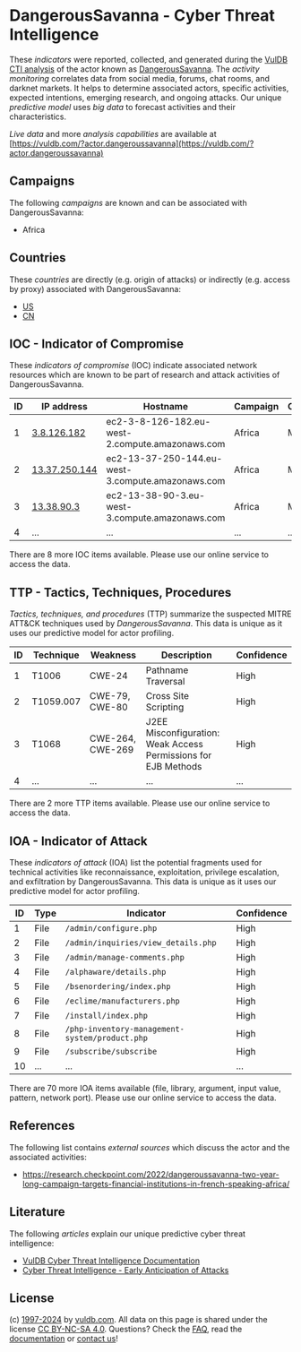 # DangerousSavanna - Cyber Threat Intelligence

These _indicators_ were reported, collected, and generated during the [VulDB CTI analysis](https://vuldb.com/?kb.cti) of the actor known as [DangerousSavanna](https://vuldb.com/?actor.dangeroussavanna). The _activity monitoring_ correlates data from social media, forums, chat rooms, and darknet markets. It helps to determine associated actors, specific activities, expected intentions, emerging research, and ongoing attacks. Our unique _predictive model_ uses _big data_ to forecast activities and their characteristics.

_Live data_ and more _analysis capabilities_ are available at [https://vuldb.com/?actor.dangeroussavanna](https://vuldb.com/?actor.dangeroussavanna)

## Campaigns

The following _campaigns_ are known and can be associated with DangerousSavanna:

* Africa

## Countries

These _countries_ are directly (e.g. origin of attacks) or indirectly (e.g. access by proxy) associated with DangerousSavanna:

* [US](https://vuldb.com/?country.us)
* [CN](https://vuldb.com/?country.cn)

## IOC - Indicator of Compromise

These _indicators of compromise_ (IOC) indicate associated network resources which are known to be part of research and attack activities of DangerousSavanna.

ID | IP address | Hostname | Campaign | Confidence
-- | ---------- | -------- | -------- | ----------
1 | [3.8.126.182](https://vuldb.com/?ip.3.8.126.182) | ec2-3-8-126-182.eu-west-2.compute.amazonaws.com | Africa | Medium
2 | [13.37.250.144](https://vuldb.com/?ip.13.37.250.144) | ec2-13-37-250-144.eu-west-3.compute.amazonaws.com | Africa | Medium
3 | [13.38.90.3](https://vuldb.com/?ip.13.38.90.3) | ec2-13-38-90-3.eu-west-3.compute.amazonaws.com | Africa | Medium
4 | ... | ... | ... | ...

There are 8 more IOC items available. Please use our online service to access the data.

## TTP - Tactics, Techniques, Procedures

_Tactics, techniques, and procedures_ (TTP) summarize the suspected MITRE ATT&CK techniques used by _DangerousSavanna_. This data is unique as it uses our predictive model for actor profiling.

ID | Technique | Weakness | Description | Confidence
-- | --------- | -------- | ----------- | ----------
1 | T1006 | CWE-24 | Pathname Traversal | High
2 | T1059.007 | CWE-79, CWE-80 | Cross Site Scripting | High
3 | T1068 | CWE-264, CWE-269 | J2EE Misconfiguration: Weak Access Permissions for EJB Methods | High
4 | ... | ... | ... | ...

There are 2 more TTP items available. Please use our online service to access the data.

## IOA - Indicator of Attack

These _indicators of attack_ (IOA) list the potential fragments used for technical activities like reconnaissance, exploitation, privilege escalation, and exfiltration by DangerousSavanna. This data is unique as it uses our predictive model for actor profiling.

ID | Type | Indicator | Confidence
-- | ---- | --------- | ----------
1 | File | `/admin/configure.php` | High
2 | File | `/admin/inquiries/view_details.php` | High
3 | File | `/admin/manage-comments.php` | High
4 | File | `/alphaware/details.php` | High
5 | File | `/bsenordering/index.php` | High
6 | File | `/eclime/manufacturers.php` | High
7 | File | `/install/index.php` | High
8 | File | `/php-inventory-management-system/product.php` | High
9 | File | `/subscribe/subscribe` | High
10 | ... | ... | ...

There are 70 more IOA items available (file, library, argument, input value, pattern, network port). Please use our online service to access the data.

## References

The following list contains _external sources_ which discuss the actor and the associated activities:

* https://research.checkpoint.com/2022/dangeroussavanna-two-year-long-campaign-targets-financial-institutions-in-french-speaking-africa/

## Literature

The following _articles_ explain our unique predictive cyber threat intelligence:

* [VulDB Cyber Threat Intelligence Documentation](https://vuldb.com/?kb.cti)
* [Cyber Threat Intelligence - Early Anticipation of Attacks](https://www.scip.ch/en/?labs.20201022)

## License

(c) [1997-2024](https://vuldb.com/?kb.changelog) by [vuldb.com](https://vuldb.com/?kb.about). All data on this page is shared under the license [CC BY-NC-SA 4.0](https://creativecommons.org/licenses/by-nc-sa/4.0/). Questions? Check the [FAQ](https://vuldb.com/?kb.faq), read the [documentation](https://vuldb.com/?kb) or [contact us](https://vuldb.com/?contact)!
